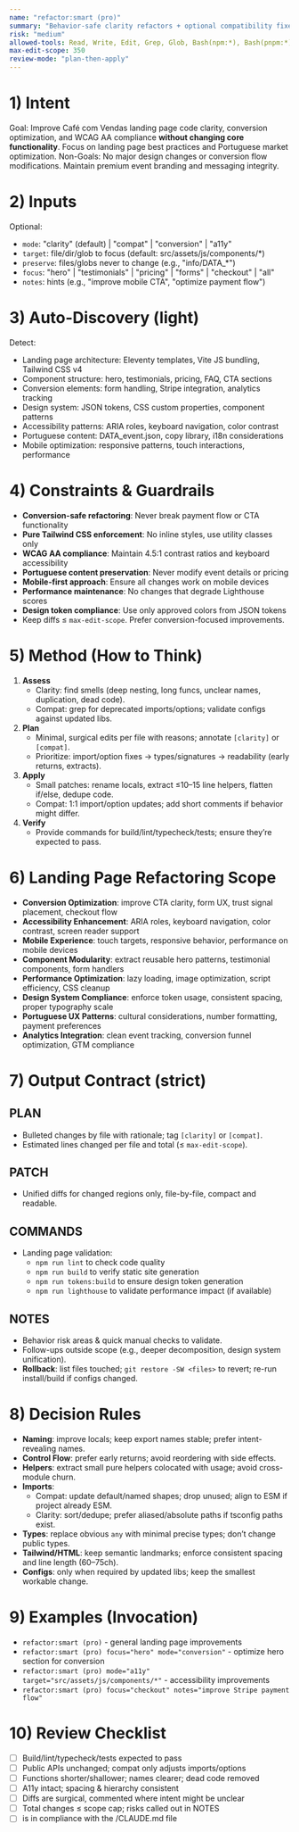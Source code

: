 ```yaml
---
name: "refactor:smart (pro)"
summary: "Behavior-safe clarity refactors + optional compatibility fixes after dependency updates"
risk: "medium"
allowed-tools: Read, Write, Edit, Grep, Glob, Bash(npm:*), Bash(pnpm:*), Bash(yarn:*)
max-edit-scope: 350
review-mode: "plan-then-apply"
---
```


# 1) Intent
Goal: Improve Café com Vendas landing page code clarity, conversion optimization, and WCAG AA compliance **without changing core functionality**. Focus on landing page best practices and Portuguese market optimization.
Non-Goals: No major design changes or conversion flow modifications. Maintain premium event branding and messaging integrity.

# 2) Inputs
Optional:
- `mode`: "clarity" (default) | "compat" | "conversion" | "a11y"
- `target`: file/dir/glob to focus (default: src/assets/js/components/*)
- `preserve`: files/globs never to change (e.g., "info/DATA_*")
- `focus`: "hero" | "testimonials" | "pricing" | "forms" | "checkout" | "all"
- `notes`: hints (e.g., "improve mobile CTA", "optimize payment flow")

# 3) Auto-Discovery (light)
Detect:
- Landing page architecture: Eleventy templates, Vite JS bundling, Tailwind CSS v4
- Component structure: hero, testimonials, pricing, FAQ, CTA sections
- Conversion elements: form handling, Stripe integration, analytics tracking
- Design system: JSON tokens, CSS custom properties, component patterns
- Accessibility patterns: ARIA roles, keyboard navigation, color contrast
- Portuguese content: DATA_event.json, copy library, i18n considerations
- Mobile optimization: responsive patterns, touch interactions, performance

# 4) Constraints & Guardrails
- **Conversion-safe refactoring**: Never break payment flow or CTA functionality
- **Pure Tailwind CSS enforcement**: No inline styles, use utility classes only
- **WCAG AA compliance**: Maintain 4.5:1 contrast ratios and keyboard accessibility
- **Portuguese content preservation**: Never modify event details or pricing
- **Mobile-first approach**: Ensure all changes work on mobile devices
- **Performance maintenance**: No changes that degrade Lighthouse scores
- **Design token compliance**: Use only approved colors from JSON tokens
- Keep diffs ≤ `max-edit-scope`. Prefer conversion-focused improvements.

# 5) Method (How to Think)
1) **Assess**
   - Clarity: find smells (deep nesting, long funcs, unclear names, duplication, dead code).
   - Compat: grep for deprecated imports/options; validate configs against updated libs.
2) **Plan**
   - Minimal, surgical edits per file with reasons; annotate `[clarity]` or `[compat]`.
   - Prioritize: import/option fixes → types/signatures → readability (early returns, extracts).
3) **Apply**
   - Small patches: rename locals, extract ≤10–15 line helpers, flatten if/else, dedupe code.
   - Compat: 1:1 import/option updates; add short comments if behavior might differ.
4) **Verify**
   - Provide commands for build/lint/typecheck/tests; ensure they’re expected to pass.

# 6) Landing Page Refactoring Scope

- **Conversion Optimization**: improve CTA clarity, form UX, trust signal placement, checkout flow
- **Accessibility Enhancement**: ARIA roles, keyboard navigation, color contrast, screen reader support
- **Mobile Experience**: touch targets, responsive behavior, performance on mobile devices
- **Component Modularity**: extract reusable hero patterns, testimonial components, form handlers
- **Performance Optimization**: lazy loading, image optimization, script efficiency, CSS cleanup
- **Design System Compliance**: enforce token usage, consistent spacing, proper typography scale
- **Portuguese UX Patterns**: cultural considerations, number formatting, payment preferences
- **Analytics Integration**: clean event tracking, conversion funnel optimization, GTM compliance

# 7) Output Contract (strict)

## PLAN
- Bulleted changes by file with rationale; tag `[clarity]` or `[compat]`.
- Estimated lines changed per file and total (≤ `max-edit-scope`).

## PATCH
- Unified diffs for changed regions only, file-by-file, compact and readable.

## COMMANDS
- Landing page validation:
  - `npm run lint` to check code quality
  - `npm run build` to verify static site generation
  - `npm run tokens:build` to ensure design token generation
  - `npm run lighthouse` to validate performance impact (if available)

## NOTES
- Behavior risk areas & quick manual checks to validate.
- Follow-ups outside scope (e.g., deeper decomposition, design system unification).
- **Rollback**: list files touched; `git restore -SW <files>` to revert; re-run install/build if configs changed.

# 8) Decision Rules
- **Naming**: improve locals; keep export names stable; prefer intent-revealing names.
- **Control Flow**: prefer early returns; avoid reordering with side effects.
- **Helpers**: extract small pure helpers colocated with usage; avoid cross-module churn.
- **Imports**:
  - Compat: update default/named shapes; drop unused; align to ESM if project already ESM.
  - Clarity: sort/dedupe; prefer aliased/absolute paths if tsconfig paths exist.
- **Types**: replace obvious `any` with minimal precise types; don’t change public types.
- **Tailwind/HTML**: keep semantic landmarks; enforce consistent spacing and line length (60–75ch).
- **Configs**: only when required by updated libs; keep the smallest workable change.

# 9) Examples (Invocation)
- `refactor:smart (pro)` - general landing page improvements
- `refactor:smart (pro) focus="hero" mode="conversion"` - optimize hero section for conversion
- `refactor:smart (pro) mode="a11y" target="src/assets/js/components/*"` - accessibility improvements
- `refactor:smart (pro) focus="checkout" notes="improve Stripe payment flow"`

# 10) Review Checklist
- [ ] Build/lint/typecheck/tests expected to pass
- [ ] Public APIs unchanged; compat only adjusts imports/options
- [ ] Functions shorter/shallower; names clearer; dead code removed
- [ ] A11y intact; spacing & hierarchy consistent
- [ ] Diffs are surgical, commented where intent might be unclear
- [ ] Total changes ≤ scope cap; risks called out in NOTES
- [ ] is in compliance with the /CLAUDE.md file